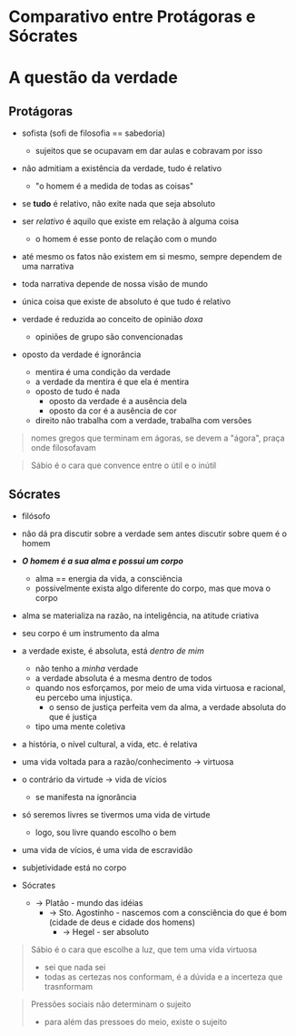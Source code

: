 # Comparativo entre Protágoras e Sócrates
# A questão da verdade

## Protágoras
- sofista (sofi de filosofia == sabedoria)
  - sujeitos que se ocupavam em dar aulas e cobravam por isso


- não admitiam a existência da verdade, tudo é relativo
  - "o homem é a medida de todas as coisas"
- se **tudo** é relativo, não exite nada que seja absoluto
- ser *relativo* é aquilo que existe em relação à alguma coisa
  - o homem é esse ponto de relação com o mundo
- até mesmo os fatos não existem em si mesmo, sempre dependem de uma narrativa
- toda narrativa depende de nossa visão de mundo
- única coisa que existe de absoluto é que tudo é relativo
- verdade é reduzida ao conceito de opinião *doxa*
  - opiniões de grupo são convencionadas
- oposto da verdade é ignorância
  - mentira é uma condição da verdade
  - a verdade da mentira é que ela é mentira
  - oposto de tudo é nada
    - oposto da verdade é a ausência dela
    - oposto da cor é a ausência de cor
  - direito não trabalha com a verdade, trabalha com versões

> nomes gregos que terminam em ágoras, se devem a "ágora", praça onde filosofavam

> Sábio é o cara que convence entre o útil e o inútil


## Sócrates
- filósofo
- não dá pra discutir sobre a verdade sem antes discutir sobre quem é o homem
- ***O homem é a sua alma e possui um corpo***
  - alma == energia da vida, a consciência
  - possivelmente exista algo diferente do corpo, mas que mova o corpo
- alma se materializa na razão, na inteligência, na atitude criativa
- seu corpo é um instrumento da alma
- a verdade existe, é absoluta, está *dentro de mim*
  - não tenho a *minha* verdade
  - a verdade absoluta é a mesma dentro de todos
  - quando nos esforçamos, por meio de uma vida virtuosa e racional, eu percebo uma injustiça. 
    - o senso de justiça perfeita vem da alma, a verdade absoluta do que é justiça
  - tipo uma mente coletiva
- a história, o nível cultural, a vida, etc. é relativa


- uma vida voltada para a razão/conhecimento -> virtuosa
- o contrário da virtude -> vida de vícios
  - se manifesta na ignorância
- só seremos livres se tivermos uma vida de virtude
  - logo, sou livre quando escolho o bem
- uma vida de vícios, é uma vida de escravidão
- subjetividade está no corpo


- Sócrates
  - -> Platão - mundo das idéias
    - -> Sto. Agostinho - nascemos com a consciência do que é bom (cidade de deus e cidade dos homens)
      - -> Hegel - ser absoluto

> Sábio é o cara que escolhe a luz, que tem uma vida virtuosa
> - sei que nada sei
> - todas as certezas nos conformam, é a dúvida e a incerteza que trasnformam

> Pressões sociais não determinam o sujeito
> - para além das pressoes do meio, existe o sujeito